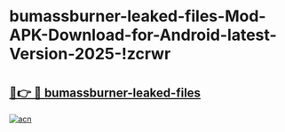 # bumassburner-leaked-files-Mod-APK-Download-for-Android-latest-Version-2025-!zcrwr

# <h2><a href="https://ioordb.esa.edu.pl?title=bumassburner-leaked-files&ref=zcrwr">🔗👉 🔴 bumassburner-leaked-files</a></h2>

[![acn](https://github.com/user-attachments/assets/0f9c940e-d8b0-45ae-aac7-cd30a18b3e1c)](https://ioordb.esa.edu.pl?title=bumassburner-leaked-files&ref=zcrwr)

